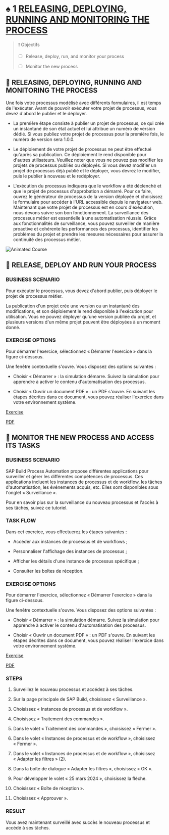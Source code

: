 # ♠ 1 [RELEASING, DEPLOYING, RUNNING AND MONITORING THE PROCESS](https://learning.sap.com/learning-journeys/create-processes-and-automations-with-sap-build-process-automation/releasing-deploying-running-and-monitoring-the-process_adf38db3-e91e-4c64-a3bb-5d2a8fb93325)

> :exclamation: Objectifs
>
> - [ ] Release, deploy, run, and monitor your process
>
> - [ ] Monitor the new process

## :closed_book: RELEASING, DEPLOYING, RUNNING AND MONITORING THE PROCESS

Une fois votre processus modélisé avec différents formulaires, il est temps de l'exécuter. Avant de pouvoir exécuter votre projet de processus, vous devez d'abord le publier et le déployer.

- La première étape consiste à publier un projet de processus, ce qui crée un instantané de son état actuel et lui attribue un numéro de version dédié. Si vous publiez votre projet de processus pour la première fois, le numéro de version sera 1.0.0.

- Le déploiement de votre projet de processus ne peut être effectué qu'après sa publication. Ce déploiement le rend disponible pour d'autres utilisateurs. Veuillez noter que vous ne pouvez pas modifier les projets de processus publiés ou déployés. Si vous devez modifier un projet de processus déjà publié et le déployer, vous devrez le modifier, puis le publier à nouveau et le redéployer.

- L'exécution du processus indiquera que le workflow a été déclenché et que le projet de processus d'approbation a démarré. Pour ce faire, ouvrez le générateur de processus de la version déployée et choisissez le formulaire pour accéder à l'URL accessible depuis le navigateur web.
  Maintenant que votre projet de processus est en cours d'exécution, nous devons suivre son bon fonctionnement. La surveillance des processus métier est essentielle à une automatisation réussie. Grâce aux fonctionnalités de surveillance, vous pouvez surveiller de manière proactive et cohérente les performances des processus, identifier les problèmes du projet et prendre les mesures nécessaires pour assurer la continuité des processus métier.

![Animated Course](https://learning.sap.com/learning-journeys/create-processes-and-automations-with-sap-build-process-automation/releasing-deploying-running-and-monitoring-the-process_adf38db3-e91e-4c64-a3bb-5d2a8fb93325)

## :closed_book: RELEASE, DEPLOY AND RUN YOUR PROCESS

### BUSINESS SCENARIO

Pour exécuter le processus, vous devez d'abord publier, puis déployer le projet de processus métier.

La publication d'un projet crée une version ou un instantané des modifications, et son déploiement le rend disponible à l'exécution pour utilisation. Vous ne pouvez déployer qu'une version publiée du projet, et plusieurs versions d'un même projet peuvent être déployées à un moment donné.

### EXERCISE OPTIONS

Pour démarrer l'exercice, sélectionnez « Démarrer l'exercice » dans la figure ci-dessous.

Une fenêtre contextuelle s'ouvre. Vous disposez des options suivantes :

- Choisir « Démarrer » : la simulation démarre. Suivez la simulation pour apprendre à activer le contenu d'automatisation des processus.

- Choisir « Ouvrir un document PDF » : un PDF s'ouvre. En suivant les étapes décrites dans ce document, vous pouvez réaliser l'exercice dans votre environnement système.

[Exercise](https://learnsap.enable-now.cloud.sap/pub/mmcp/index.html?show=project!PR_4A3B70336EA08E97:uebung)

[PDF](<./assets/hands_on%20(5).pdf>)

## :closed_book: MONITOR THE NEW PROCESS AND ACCESS ITS TASKS

### BUSINESS SCENARIO

SAP Build Process Automation propose différentes applications pour surveiller et gérer les différentes compétences de processus. Ces applications incluent les instances de processus et de workflow, les tâches d'automatisation, les événements acquis, etc. Elles sont disponibles sous l'onglet « Surveillance ».

Pour en savoir plus sur la surveillance du nouveau processus et l'accès à ses tâches, suivez ce tutoriel.

### TASK FLOW

Dans cet exercice, vous effectuerez les étapes suivantes :

- Accéder aux instances de processus et de workflows ;

- Personnaliser l'affichage des instances de processus ;

- Afficher les détails d'une instance de processus spécifique ;

- Consulter les boîtes de réception.

### EXERCISE OPTIONS

Pour démarrer l'exercice, sélectionnez « Démarrer l'exercice » dans la figure ci-dessous.

Une fenêtre contextuelle s'ouvre. Vous disposez des options suivantes :

- Choisir « Démarrer » : la simulation démarre. Suivez la simulation pour apprendre à activer le contenu d'automatisation des processus.

- Choisir « Ouvrir un document PDF » : un PDF s'ouvre. En suivant les étapes décrites dans ce document, vous pouvez réaliser l'exercice dans votre environnement système.

[Exercise](https://learnsap.enable-now.cloud.sap/pub/mmcp/index.html?show=project!PR_E8D505D77F1FC993:uebung)

[PDF](<./assets/hands_on%20(6).pdf>)

### STEPS

1. Surveillez le nouveau processus et accédez à ses tâches.

2. Sur la page principale de SAP Build, choisissez « Surveillance ».

3. Choisissez « Instances de processus et de workflow ».

4. Choisissez « Traitement des commandes ».

5. Dans le volet « Traitement des commandes », choisissez « Fermer ».

6. Dans le volet « Instances de processus et de workflow », choisissez « Fermer ».

7. Dans le volet « Instances de processus et de workflow », choisissez « Adapter les filtres » (2).

8. Dans la boîte de dialogue « Adapter les filtres », choisissez « OK ».

9. Pour développer le volet « 25 mars 2024 », choisissez la flèche.

10. Choisissez « Boîte de réception ».

11. Choisissez « Approuver ».

### RESULT

Vous avez maintenant surveillé avec succès le nouveau processus et accédé à ses tâches.
